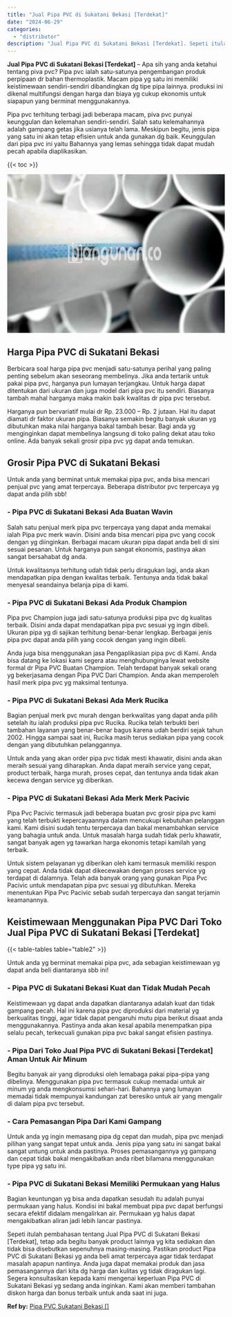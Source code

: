 ```yaml
---
title: "Jual Pipa PVC di Sukatani Bekasi [Terdekat]"
date: "2024-06-29"
categories: 
  - "distributor"
description: "Jual Pipa PVC di Sukatani Bekasi [Terdekat]. Sepeti itulah pembahasan tentang Jual Pipa PVC di Sukatani Bekasi [Terdekat], tetap ada begitu banyak product..."
---
```


**Jual Pipa PVC di Sukatani Bekasi \[Terdekat\]** – Apa sih yang anda ketahui tentang piva pvc? Pipa pvc ialah satu-satunya pengembangan produk perpipaan dr bahan thermoplastik. Macam pipa yg satu ini memiliki keistimewaan sendiri-sendiri dibandingkan dg tipe pipa lainnya. produksi ini dikenal multifungsi dengan harga dan biaya yg cukup ekonomis untuk siapapun yang berminat menggunakannya.

Pipa pvc terhitung terbagi jadi beberapa macam, piva pvc punyai keunggulan dan kelemahan sendiri-sendiri. Salah satu kelemahannya adalah gampang getas jika usianya telah lama. Meskipun begitu, jenis pipa yang satu ini akan tetap efisien untuk anda gunakan dg baik. Keunggulan dari pipa pvc ini yaitu Bahannya yang lemas sehingga tidak dapat mudah pecah apabila diaplikasikan.

{{< toc >}}

![Jual Pipa PVC di Sukatani Bekasi [Terdekat]](/images/jaul-pipa-pvc-01.png)

## Harga Pipa PVC di Sukatani Bekasi

Berbicara soal harga pipa pvc menjadi satu-satunya perihal yang paling penting sebelum akan seseorang membelinya. Jika anda tertarik untuk pakai pipa pvc, harganya pun lumayan terjangkau. Untuk harga dapat ditentukan dari ukuran dan juga model dari pipa pvc itu sendiri. Biasanya tambah mahal harganya maka makin baik kwalitas dr pipa pvc tersebut.

Harganya pun bervariatif mulai dr Rp. 23.000 – Rp. 2 jutaan. Hal itu dapat diamati dr faktor ukuran pipa. Biasanya semakin begitu banyak ukuran yg dibutuhkan maka nilai harganya bakal tambah besar. Bagi anda yg menginginkan dapat membelinya langsung di toko paling dekat atau toko online. Ada banyak sekali grosir pipa pvc yg dapat anda temukan.

## Grosir Pipa PVC di Sukatani Bekasi

Untuk anda yang berminat untuk memakai pipa pvc, anda bisa mencari penjual pvc yang amat terpercaya. Beberapa distributor pvc terpercaya yg dapat anda pilih sbb!

### \- Pipa PVC di Sukatani Bekasi Ada Buatan Wavin

Salah satu penjual merk pipa pvc terpercaya yang dapat anda memakai ialah Pipa pvc merk wavin. Disini anda bisa mencari pipa pvc yang cocok dengan yg diinginkan. Berbagai macam ukuran pipa dapat anda beli di sini sesuai pesanan. Untuk harganya pun sangat ekonomis, pastinya akan sangat bersahabat dg anda.

Untuk kwalitasnya terhitung udah tidak perlu diragukan lagi, anda akan mendapatkan pipa dengan kwalitas terbaik. Tentunya anda tidak bakal menyesal seandainya belanja pipa di kami.

### \- Pipa PVC di Sukatani Bekasi Ada Produk Champion

Pipa pvc Champion juga jadi satu-satunya produksi pipa pvc dg kualitas terbaik. Disini anda dapat mendapatkan pipa pvc sesuai yg ingin dibeli. Ukuran pipa yg di sajikan terhitung benar-benar lengkap. Berbagai jenis pipa pvc dapat anda pilih yang cocok dengan yang ingin dibeli.

Anda juga bisa menggunakan jasa Pengaplikasian pipa pvc di Kami. Anda bisa datang ke lokasi kami segera atau menghubunginya lewat website formal dr Pipa PVC Buatan Champion. Telah terdapat banyak sekali orang yg bekerjasama dengan Pipa PVC Dari Champion. Anda akan memperoleh hasil merk pipa pvc yg maksimal tentunya.

### \- Pipa PVC di Sukatani Bekasi Ada Merk Rucika

Bagian penjual merk pvc murah dengan berkwalitas yang dapat anda pilih setelah itu ialah produksi pipa pvc Rucika. Rucika telah terbukti beri tambahan layanan yang benar-benar bagus karena udah berdiri sejak tahun 2002. Hingga sampai saat ini, Rucika masih terus sediakan pipa yang cocok dengan yang dibutuhkan pelanggannya.

Untuk anda yang akan order pipa pvc tidak mesti khawatir, disini anda akan meraih sesuai yang diharapkan. Anda dapat meraih service yang cepat, product terbaik, harga murah, proses cepat, dan tentunya anda tidak akan kecewa dengan service yg diberikan.

### \- Pipa PVC di Sukatani Bekasi Ada Merk Merk Pacivic

Pipa Pvc Pacivic termasuk jadi beberapa buatan pvc grosir pipa pvc kami yang telah terbukti kepercayaannya dalam mencukupi kebutuhan pelanggan kami. Kami disini sudah tentu terpercaya dan bakal menambahkan service yang bahagia untuk anda. Untuk masalah harga sudah tidak perlu khawatir, sangat banyak agen yg tawarkan harga ekonomis tetapi kamilah yang terbaik.

Untuk sistem pelayanan yg diberikan oleh kami termasuk memiliki respon yang cepat. Anda tidak dapat dikecewakan dengan proses service yg terdapat di dalamnya. Telah ada banyak orang yang gunakan Pipa Pvc Pacivic untuk mendapatan pipa pvc sesuai yg dibutuhkan. Mereka menentukan Pipa Pvc Pacivic sebab sudah terpercaya dan sangat terjamin keamanannya.

## Keistimewaan Menggunakan Pipa PVC Dari Toko Jual Pipa PVC di Sukatani Bekasi \[Terdekat\]

{{< table-tables table="table2" >}}

Untuk anda yg berminat memakai pipa pvc, ada sebagian keistimewaan yg dapat anda beli diantaranya sbb ini!

### \- Pipa PVC di Sukatani Bekasi Kuat dan Tidak Mudah Pecah

Keistimewaan yg dapat anda dapatkan diantaranya adalah kuat dan tidak gampang pecah. Hal ini karena pipa pvc diproduksi dari material yg berkualitas tinggi, agar tidak dapat pengaruhi mutu pipa berikut disaat anda menggunakannya. Pastinya anda akan kesal apabila menempatkan pipa selalu pecah, terkecuali gunakan pipa pvc bakal sangat efisien pastinya.

### \- Pipa Dari Toko Jual Pipa PVC di Sukatani Bekasi \[Terdekat\] Aman Untuk Air Minum

Begitu banyak air yang diproduksi oleh lemabaga pakai pipa-pipa yang dibelinya. Menggunakan pipa pvc termasuk cukup memadai untuk air minum yg anda mengkonsumsi sehari-hari. Bahannya yang lumayan memadai tidak mempunyai kandungan zat beresiko untuk air yang mengalir di dalam pipa pvc tersebut.

### \- Cara Pemasangan Pipa Dari Kami Gampang

Untuk anda yg ingin memasang pipa dg cepat dan mudah, pipa pvc menjadi pilihan yang sangat tepat untuk anda. Jenis pipa yang satu ini sangat bakal sangat untung untuk anda pastinya. Proses pemasangannya yg gampang dan cepat tidak bakal mengakibatkan anda ribet bilamana menggunakan type pipa yg satu ini.

### \- Pipa PVC di Sukatani Bekasi Memiliki Permukaan yang Halus

Bagian keuntungan yg bisa anda dapatkan sesudah itu adalah punyai permukaan yang halus. Kondisi ini bakal membuat pipa pvc dapat berfungsi secara efektif didalam mengalirkan air. Permukaan yg halus dapat mengakibatkan aliran jadi lebih lancar pastinya.

Sepeti itulah pembahasan tentang Jual Pipa PVC di Sukatani Bekasi \[Terdekat\], tetap ada begitu banyak product lainnya yg kita sediakan dan tidak bisa disebutkan sepenuhnya masing-masing. Pastikan product Pipa PVC di Sukatani Bekasi yg anda beli amat terpercaya agar tidak terdapat masalah apapun nantinya. Anda juga dapat memakai produk dan jasa pemasangannya dari kita dg harga dan kulitas yg tidak diragukan lagi. Segera konsultasikan kepada kami mengenai keperluan Pipa PVC di Sukatani Bekasi yg sedang anda inginkan. Kami akan memberi tambahan diskon harga dan bonus terbaik untuk anda saat ini juga.

**Ref by:** [Pipa PVC Sukatani Bekasi []](https://id.wikipedia.org/wiki/Pipa)
